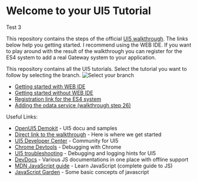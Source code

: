 # Welcome to your UI5 Tutorial

Test 3

This repository contains the steps of the official [UI5 walkthrough](https://openui5beta.hana.ondemand.com/#docs/guide/3da5f4be63264db99f2e5b04c5e853db.html).
The links below help you getting started. I recommend using the WEB IDE. If you want to play around with the result of the walkthrough you can register for the ES4 system to add a real Gateway system to your application.

This repository contains all the UI5 tutorials.
Select the tutorial you want to follow by selecting the branch.
![Select your branch](docs/ChooseBranch.JPG)

* [Getting started with WEB IDE](docs/WebIDE.md)
* [Getting started without WEB IDE](docs/Grunt.md)
* [Registration link for the ES4 system](https://register.sapdevcenter.com/SUPSignForms/)
* [Adding the odata service (walkthrough step 26)](docs/step26.md)

Useful Links:
 * [OpenUI5 Demokit](https://openui5.hana.ondemand.com/) - UI5 docu and samples
 * [Direct link to the walkthrough](https://openui5.hana.ondemand.com/#docs/guide/3da5f4be63264db99f2e5b04c5e853db.html) - Here is where we get started
 * [UI5 Developer Center](http://scn.sap.com/community/developer-center/front-end) - Community for UI5
 * [Chrome Devtools](https://developers.google.com/web/tools/chrome-devtools/) - Debugging with Chrome
 * [UI5 troubleshooting](https://openui5.hana.ondemand.com/#/topic/615d9e4aaa34447fbd4aa5f19dfde9b8) - Debugging and logging hints for UI5
 * [DevDocs](http://devdocs.io/) - Various JS documentations in one place with offline support
 * [MDN JavaScript guide](https://developer.mozilla.org/de/docs/Web/JavaScript) - Learn JavaScript (complete guide to JS)
 * [JavaScript Garden](http://bonsaiden.github.io/JavaScript-Garden/) - Some basic concepts of javascript



